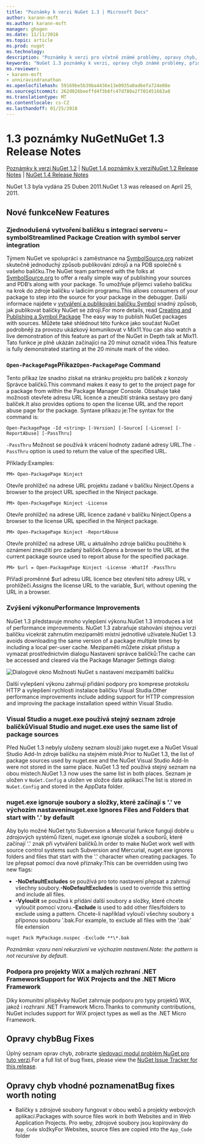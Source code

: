 ```yaml
---
title: "Poznámky k verzi NuGet 1.3 | Microsoft Docs"
author: karann-msft
ms.author: karann-msft
manager: ghogen
ms.date: 11/11/2016
ms.topic: article
ms.prod: nuget
ms.technology: 
description: "Poznámky k verzi pro včetně známé problémy, opravy chyb, přidaných funkcí a chcete 1.3 NuGet."
keywords: "NuGet 1.3 poznámky k verzi, opravy chyb známé problémy, přidat funkce, chcete"
ms.reviewer:
- karann-msft
- unniravindranathan
ms.openlocfilehash: 59169be5b39ba4436e13e0935a0ad6efa724e08e
ms.sourcegitcommit: 262d026beeffd4f3b6fc47d780a2f701451663a8
ms.translationtype: MT
ms.contentlocale: cs-CZ
ms.lasthandoff: 01/25/2018
---
```

# <a name="nuget-13-release-notes"></a><span data-ttu-id="3bc31-104">1.3 poznámky NuGet</span><span class="sxs-lookup"><span data-stu-id="3bc31-104">NuGet 1.3 Release Notes</span></span>

<span data-ttu-id="3bc31-105">[Poznámky k verzi NuGet 1.2](../release-notes/nuget-1.2.md) | [NuGet 1.4 poznámky k verzi](../release-notes/nuget-1.4.md)</span><span class="sxs-lookup"><span data-stu-id="3bc31-105">[NuGet 1.2 Release Notes](../release-notes/nuget-1.2.md) | [NuGet 1.4 Release Notes](../release-notes/nuget-1.4.md)</span></span>

<span data-ttu-id="3bc31-106">NuGet 1.3 byla vydána 25 Duben 2011.</span><span class="sxs-lookup"><span data-stu-id="3bc31-106">NuGet 1.3 was released on April 25, 2011.</span></span>

## <a name="new-features"></a><span data-ttu-id="3bc31-107">Nové funkce</span><span class="sxs-lookup"><span data-stu-id="3bc31-107">New Features</span></span>

### <a name="streamlined-package-creation-with-symbol-server-integration"></a><span data-ttu-id="3bc31-108">Zjednodušená vytvoření balíčku s integrací serveru – symbol</span><span class="sxs-lookup"><span data-stu-id="3bc31-108">Streamlined Package Creation with symbol server integration</span></span>

<span data-ttu-id="3bc31-109">Týmem NuGet ve spolupráci s zaměstnance na [SymbolSource.org](http://www.symbolsource.org/) nabízet skutečně jednoduchý způsob publikování zdrojů a na PDB společně s vašeho balíčku.</span><span class="sxs-lookup"><span data-stu-id="3bc31-109">The NuGet team partnered with the folks at [SymbolSource.org](http://www.symbolsource.org/) to offer a really simple way of publishing your sources and PDB’s along with your package.</span></span> <span data-ttu-id="3bc31-110">To umožňuje příjemci vašeho balíčku na krok do zdroje balíčku v ladicím programu.</span><span class="sxs-lookup"><span data-stu-id="3bc31-110">This allows consumers of your package to step into the source for your package in the debugger.</span></span> <span data-ttu-id="3bc31-111">Další informace najdete v [vytváření a publikování balíčku Symbol](../create-packages/symbol-packages.md) snadný způsob, jak publikovat balíčky NuGet se zdroji.</span><span class="sxs-lookup"><span data-stu-id="3bc31-111">For more details, read [Creating and Publishing a Symbol Package](../create-packages/symbol-packages.md) The easy way to publish NuGet packages with sources.</span></span> <span data-ttu-id="3bc31-112">Můžete také shlédnout této funkce jako součást NuGet podrobněji za provozu ukázkový komunikovat v Mix11.</span><span class="sxs-lookup"><span data-stu-id="3bc31-112">You can also watch a live demonstration of this feature as part of the NuGet in Depth talk at Mix11.</span></span> <span data-ttu-id="3bc31-113">Tato funkce je plně ukázán začínající na 20 minut označit videa.</span><span class="sxs-lookup"><span data-stu-id="3bc31-113">This feature is fully demonstrated starting at the 20 minute mark of the video.</span></span>

### <a name="open-packagepage-command"></a><span data-ttu-id="3bc31-114">`Open-PackagePage`Příkaz</span><span class="sxs-lookup"><span data-stu-id="3bc31-114">`Open-PackagePage` Command</span></span>

<span data-ttu-id="3bc31-115">Tento příkaz lze snadno získat na stránku projektu pro balíček z konzoly Správce balíčků.</span><span class="sxs-lookup"><span data-stu-id="3bc31-115">This command makes it easy to get to the project page for a package from within the Package Manager Console.</span></span> <span data-ttu-id="3bc31-116">Obsahuje také možnosti otevřete adresu URL licence a zneužití stránka sestavy pro daný balíček.</span><span class="sxs-lookup"><span data-stu-id="3bc31-116">It also provides options to open the license URL and the report abuse page for the package.</span></span>
<span data-ttu-id="3bc31-117">Syntaxe příkazu je:</span><span class="sxs-lookup"><span data-stu-id="3bc31-117">The syntax for the command is:</span></span>

    Open-PackagePage -Id <string> [-Version] [-Source] [-License] [-ReportAbuse] [-PassThru]

<span data-ttu-id="3bc31-118">`-PassThru` Možnost se používá k vrácení hodnoty zadané adresy URL.</span><span class="sxs-lookup"><span data-stu-id="3bc31-118">The `-PassThru` option is used to return the value of the specified URL.</span></span>

<span data-ttu-id="3bc31-119">Příklady:</span><span class="sxs-lookup"><span data-stu-id="3bc31-119">Examples:</span></span>

    PM> Open-PackagePage Ninject

<span data-ttu-id="3bc31-120">Otevře prohlížeč na adrese URL projektu zadané v balíčku Ninject.</span><span class="sxs-lookup"><span data-stu-id="3bc31-120">Opens a browser to the project URL specified in the Ninject package.</span></span>

    PM> Open-PackagePage Ninject -License

<span data-ttu-id="3bc31-121">Otevře prohlížeč na adrese URL licence zadané v balíčku Ninject.</span><span class="sxs-lookup"><span data-stu-id="3bc31-121">Opens a browser to the license URL specified in the Ninject package.</span></span>

    PM> Open-PackagePage Ninject -ReportAbuse

<span data-ttu-id="3bc31-122">Otevře prohlížeč na adrese URL u aktuálního zdroje balíčku použitého k oznámení zneužití pro zadaný balíček.</span><span class="sxs-lookup"><span data-stu-id="3bc31-122">Opens a browser to the URL at the current package source used to report abuse for the specified package.</span></span>

    PM> $url = Open-PackagePage Ninject -License -WhatIf -PassThru

<span data-ttu-id="3bc31-123">Přiřadí proměnné $url adresu URL licence bez otevření této adresy URL v prohlížeči.</span><span class="sxs-lookup"><span data-stu-id="3bc31-123">Assigns the license URL to the variable, $url, without opening the URL in a browser.</span></span>

### <a name="performance-improvements"></a><span data-ttu-id="3bc31-124">Zvýšení výkonu</span><span class="sxs-lookup"><span data-stu-id="3bc31-124">Performance Improvements</span></span>

<span data-ttu-id="3bc31-125">NuGet 1.3 představuje mnoho vylepšení výkonu.</span><span class="sxs-lookup"><span data-stu-id="3bc31-125">NuGet 1.3 introduces a lot of performance improvements.</span></span> <span data-ttu-id="3bc31-126">NuGet 1.3 zabraňuje stahování stejnou verzi balíčku vícekrát zahrnutím mezipaměti místní jednotlivé uživatele.</span><span class="sxs-lookup"><span data-stu-id="3bc31-126">NuGet 1.3 avoids downloading the same version of a package multiple times by including a local per-user cache.</span></span> <span data-ttu-id="3bc31-127">Mezipaměti můžete získat přístup a vymazat prostřednictvím dialogu Nastavení správce balíčků:</span><span class="sxs-lookup"><span data-stu-id="3bc31-127">The cache can be accessed and cleared via the Package Manager Settings dialog:</span></span>

![Dialogové okno Možnosti NuGet s nastavení mezipaměti balíčku](./media/nuget-options.png)

<span data-ttu-id="3bc31-129">Další vylepšení výkonu zahrnují přidání podpory pro komprese protokolu HTTP a vylepšení rychlosti instalace balíčku Visual Studia.</span><span class="sxs-lookup"><span data-stu-id="3bc31-129">Other performance improvements include adding support for HTTP compression and improving the package installation speed within Visual Studio.</span></span>

### <a name="visual-studio-and-nugetexe-uses-the-same-list-of-package-sources"></a><span data-ttu-id="3bc31-130">Visual Studio a nuget.exe používá stejný seznam zdroje balíčků</span><span class="sxs-lookup"><span data-stu-id="3bc31-130">Visual Studio and nuget.exe uses the same list of package sources</span></span>

<span data-ttu-id="3bc31-131">Před NuGet 1.3 nebyly uloženy seznam slouží jako nuget.exe a NuGet Visual Studio Add-In zdroje balíčku na stejném místě.</span><span class="sxs-lookup"><span data-stu-id="3bc31-131">Prior to NuGet 1.3, the list of package sources used by nuget.exe and the NuGet Visual Studio Add-In were not stored in the same place.</span></span> <span data-ttu-id="3bc31-132">NuGet 1.3 teď používá stejný seznam na obou místech.</span><span class="sxs-lookup"><span data-stu-id="3bc31-132">NuGet 1.3 now uses the same list in both places.</span></span> <span data-ttu-id="3bc31-133">Seznam je uložen v `NuGet.Config` a uložen ve složce data aplikací.</span><span class="sxs-lookup"><span data-stu-id="3bc31-133">The list is stored in `NuGet.Config` and stored in the AppData folder.</span></span>

### <a name="nugetexe-ignores-files-and-folders-that-start-with--by-default"></a><span data-ttu-id="3bc31-134">nuget.exe ignoruje soubory a složky, které začínají s '.' ve výchozím nastavení</span><span class="sxs-lookup"><span data-stu-id="3bc31-134">nuget.exe Ignores Files and Folders that start with '.' by default</span></span>

<span data-ttu-id="3bc31-135">Aby bylo možné NuGet tyto Subversion a Mercurial funkce fungují dobře u zdrojových systémů řízení, nuget.exe ignoruje složek a souborů, které začínají '.' znak při vytváření balíčků.</span><span class="sxs-lookup"><span data-stu-id="3bc31-135">In order to make NuGet work well with source control systems such Subversion and Mercurial, nuget.exe ignores folders and files that start with the '.' character when creating packages.</span></span> <span data-ttu-id="3bc31-136">To lze přepsat pomocí dva nové příznaky:</span><span class="sxs-lookup"><span data-stu-id="3bc31-136">This can be overridden using two new flags:</span></span>

* <span data-ttu-id="3bc31-137">__-NoDefaultExcludes__ se používá pro toto nastavení přepsat a zahrnují všechny soubory.</span><span class="sxs-lookup"><span data-stu-id="3bc31-137">__-NoDefaultExcludes__ is used to override this setting and include all files.</span></span>
* <span data-ttu-id="3bc31-138">__-Vyloučit__ se používá k přidání další soubory a složky, které chcete vyloučit pomocí vzoru.</span><span class="sxs-lookup"><span data-stu-id="3bc31-138">__-Exclude__ is used to add other files/folders to exclude using a pattern.</span></span> <span data-ttu-id="3bc31-139">Chcete-li například vyloučí všechny soubory s příponou souboru '.bak.</span><span class="sxs-lookup"><span data-stu-id="3bc31-139">For example, to exclude all files with the '.bak' file extension</span></span>

```
nuget Pack MyPackage.nuspec -Exclude **\*.bak
```  

<span data-ttu-id="3bc31-140">_Poznámka: vzoru není rekurzivní ve výchozím nastavení._</span><span class="sxs-lookup"><span data-stu-id="3bc31-140">_Note: the pattern is not recursive by default._</span></span>

### <a name="support-for-wix-projects-and-the-net-micro-framework"></a><span data-ttu-id="3bc31-141">Podpora pro projekty WiX a malých rozhraní .NET Framework</span><span class="sxs-lookup"><span data-stu-id="3bc31-141">Support for WiX Projects and the .NET Micro Framework</span></span>

<span data-ttu-id="3bc31-142">Díky komunitní příspěvky NuGet zahrnuje podporu pro typy projektů WiX, jakož i rozhraní .NET Framework Micro.</span><span class="sxs-lookup"><span data-stu-id="3bc31-142">Thanks to community contributions, NuGet includes support for WiX project types as well as the .NET Micro Framework.</span></span>

## <a name="bug-fixes"></a><span data-ttu-id="3bc31-143">Opravy chyb</span><span class="sxs-lookup"><span data-stu-id="3bc31-143">Bug Fixes</span></span>

<span data-ttu-id="3bc31-144">Úplný seznam oprav chyb, zobrazte [sledovací modul problém NuGet pro tuto verzi](http://nuget.codeplex.com/workitem/list/advanced?keyword=&status=All&type=All&priority=All&release=NuGet%201.3&assignedTo=All&component=All&sortField=LastUpdatedDate&sortDirection=Descending&page=0).</span><span class="sxs-lookup"><span data-stu-id="3bc31-144">For a full list of bug fixes, please view the [NuGet Issue Tracker for this release](http://nuget.codeplex.com/workitem/list/advanced?keyword=&status=All&type=All&priority=All&release=NuGet%201.3&assignedTo=All&component=All&sortField=LastUpdatedDate&sortDirection=Descending&page=0).</span></span>

## <a name="bug-fixes-worth-noting"></a><span data-ttu-id="3bc31-145">Opravy chyb vhodné poznamenat</span><span class="sxs-lookup"><span data-stu-id="3bc31-145">Bug fixes worth noting</span></span>

* <span data-ttu-id="3bc31-146">Balíčky s zdrojové soubory fungovat v obou webů a projekty webových aplikací.</span><span class="sxs-lookup"><span data-stu-id="3bc31-146">Packages with source files work in both Websites and in Web Application Projects.</span></span>
<span data-ttu-id="3bc31-147">Pro weby, zdrojové soubory jsou kopírovány do `App_Code` složky</span><span class="sxs-lookup"><span data-stu-id="3bc31-147">For Websites, source files are copied into the `App_Code` folder</span></span>
